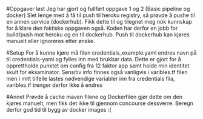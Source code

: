#Oppgaver løst
Jeg har gjort og fullført oppgave 1 og 2 (Basic pipeline og docker)
Slet lenge med å få til push til heroku registry, så prøvde å pushe til en annen service 
(dockerhub). Fikk dette til og tilegnet meg nok kunnskap for å klare den faktiske oppgaven også.
Koden har derfor en jobb for build/push mot heroku og en til dockerhub. Push til dockerhub kan kjøres
manuelt eller ignoreres etter ønske.


#Setup
For å kunne kjøre må filen credentials_example.yaml endres navn på til credentials-yaml
og fylles inn med brukbar data. Dette er gjort for å opprettholde punktet om config fra 12 faktor app
samt holde min identitet skult for eksaminator. Sensitiv info finnes også vanligvis i varibles.tf filen
men i mitt tilfelle lastes nødvendige variabler inn fra credentials fila, varibles.tf trenger derfor ikke å endres

#Annet
Prøvde å cache maven filene og Dockerfilen gjør dette om den kjøres manuelt, men fikk det ikke til 
gjennom concourse dessverre. Beregn derfor god tid til bygg av docker images :(
